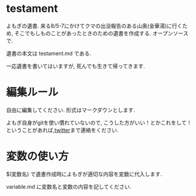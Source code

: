 # testament
よもぎの遺書. 来る8/5-7にかけてクマの出没報告のある山奥(金華湯)に行くため, そこでもしものことがあったときのための遺書を作成する. オープンソースで.

遺書の本文は testament.md である.

一応遺書を書いてはいますが, 死んでも生きて帰ってきます.

# 編集ルール
自由に編集してください.
形式はマークダウンとします.

よもぎ自身がgitを使い慣れていないので, こうした方がいい！とかこれをして！ということがあれば,[twitter](https://twitter.com/mogisuke0301)まで連絡をください.

# 変数の使い方
$(変数名) で遺書作成時によもぎが適切な内容を変数に代入します.

variable.md に変数名と変数の内容を記してください.
